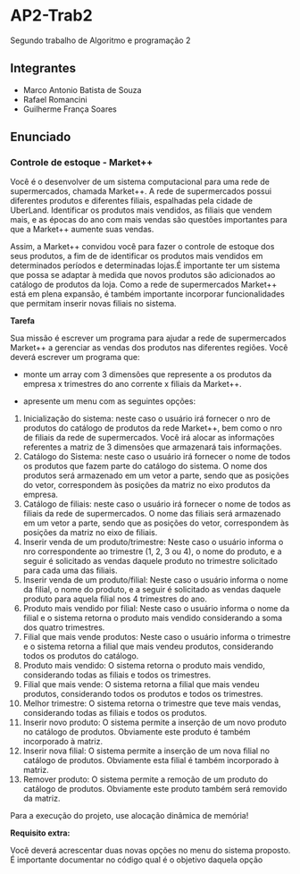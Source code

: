 # AP2-Trab2
Segundo trabalho de Algoritmo e programação 2

## Integrantes
<ul>
    <li>Marco Antonio Batista de Souza</li>
    <li>Rafael Romancini</li>
    <li>Guilherme França Soares</li>
</ul>

## Enunciado
<h3>Controle de estoque - Market++</h3>
<p>Você é o desenvolver de um sistema computacional para uma rede de supermercados, chamada Market++. A rede de supermercados possui diferentes produtos e diferentes filiais, espalhadas pela cidade de UberLand. Identificar os produtos mais vendidos, as filiais que vendem mais, e as épocas do ano com mais vendas são questões importantes para que a Market++ aumente suas vendas.

<p>Assim, a Market++ convidou você para fazer o controle de estoque dos seus produtos, a fim de de identificar os produtos mais vendidos em determinados períodos e determinadas lojas.É importante ter um sistema que possa se adaptar à medida que novos produtos são adicionados ao catálogo de produtos da loja. Como a rede de supermercados Market++ está em plena expansão, é também importante incorporar funcionalidades que permitam inserir novas filiais no sistema.

<b>Tarefa</b>
<p>Sua missão é escrever um programa para ajudar a rede de supermercados Market++ a gerenciar as vendas dos produtos nas diferentes regiões. Você deverá escrever um programa que:

- monte um array com 3 dimensões que represente a os produtos da empresa x trimestres do ano corrente x filiais da Market++.

- apresente um menu com as seguintes opções:

<ol>
    <li>Inicialização do sistema: neste caso o usuário irá fornecer o nro de produtos do catálogo de produtos da rede Market++, bem como o nro de filiais da rede de supermercados. Você irá alocar as informações referentes a matriz de 3 dimensões que armazenará tais informações. </li>
    <li> Catálogo do Sistema: neste caso o usuário irá fornecer o nome de todos os produtos que fazem parte do catálogo do sistema. O nome dos produtos será armazenado em um vetor a parte, sendo que as posições do vetor, correspondem às posições da matriz no eixo produtos da empresa.</li>
    <li>Catálogo de filiais: neste caso o usuário irá fornecer o nome de todos as filiais da rede de supermercados. O nome das filiais será armazenado em um vetor a parte, sendo que as posições do vetor, correspondem às posições da matriz no eixo de filiais.</li>
    <li>Inserir venda de um produto/trimestre: Neste caso o usuário informa o nro correspondente ao trimestre (1, 2, 3 ou 4), o nome do produto, e a seguir é solicitado as vendas daquele produto no trimestre solicitado para cada uma das filiais.</li>
    <li>Inserir venda de um produto/filial: Neste caso o usuário informa o nome da filial, o nome do produto, e a seguir é solicitado as vendas daquele produto para aquela filial nos 4 trimestres do ano.</li>
    <li>Produto mais vendido por filial: Neste caso o usuário informa o nome da filial e o sistema retorna o produto mais vendido considerando a soma dos quatro trimestres.</li>
    <li>Filial que mais vende produtos: Neste caso o usuário informa o trimestre e o sistema retorna a filial que mais vendeu produtos, considerando todos os produtos do catálogo.</li>
    <li>Produto mais vendido: O sistema retorna o produto mais vendido, considerando todas as filiais e todos os trimestres.</li>
    <li>Filial que mais vende: O sistema retorna a filial que mais vendeu produtos, considerando todos os produtos e todos os trimestres.</li>
    <li>Melhor trimestre: O sistema retorna o trimestre que teve mais vendas, considerando todas as filiais e todos os produtos.</li>
    <li>Inserir novo produto: O sistema permite a inserção de um novo produto no catálogo de produtos. Obviamente este produto é também incorporado à matriz.</li>
    <li>Inserir nova filial: O sistema permite a inserção de um nova filial no catálogo de produtos. Obviamente esta filial é também incorporado à matriz.</li>
    <li>Remover produto: O sistema permite a remoção de um produto do catálogo de produtos. Obviamente este produto também será removido da matriz.</li>
</ol>
<p>Para a execução do projeto, use alocação dinâmica de memória!
<p><b>Requisito extra:</b>
<p>Você deverá acrescentar duas novas opções no menu do sistema proposto. É importante documentar no código qual é o objetivo daquela opção
